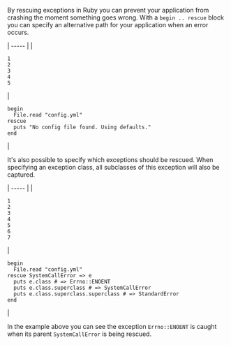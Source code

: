 By rescuing exceptions in Ruby you can prevent your application from crashing the moment something goes wrong. With a `begin .. rescue` block you can specify an alternative path for your application when an error occurs.

| ----- |
| 
    
    
    1
    2
    3
    4
    5

 | 
    
    
    begin
      File.read "config.yml"
    rescue
      puts "No config file found. Using defaults."
    end
    

 | 

It's also possible to specify which exceptions should be rescued. When specifying an exception class, all subclasses of this exception will also be captured.

| ----- |
| 
    
    
    1
    2
    3
    4
    5
    6
    7

 | 
    
    
    begin
      File.read "config.yml"
    rescue SystemCallError => e
      puts e.class # => Errno::ENOENT
      puts e.class.superclass # => SystemCallError
      puts e.class.superclass.superclass # => StandardError
    end
    

 | 

In the example above you can see the exception `Errno::ENOENT` is caught when its parent `SystemCallError` is being rescued.
